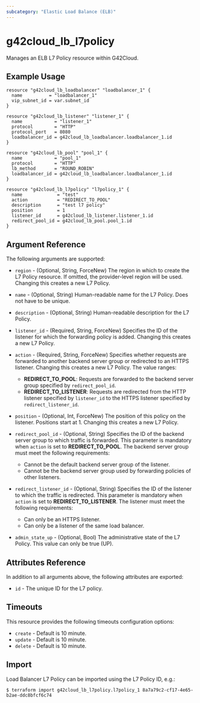 ```yaml
---
subcategory: "Elastic Load Balance (ELB)"
---
```


# g42cloud_lb_l7policy

Manages an ELB L7 Policy resource within G42Cloud.

## Example Usage

```hcl
resource "g42cloud_lb_loadbalancer" "loadbalancer_1" {
  name          = "loadbalancer_1"
  vip_subnet_id = var.subnet_id
}

resource "g42cloud_lb_listener" "listener_1" {
  name            = "listener_1"
  protocol        = "HTTP"
  protocol_port   = 8080
  loadbalancer_id = g42cloud_lb_loadbalancer.loadbalancer_1.id
}

resource "g42cloud_lb_pool" "pool_1" {
  name            = "pool_1"
  protocol        = "HTTP"
  lb_method       = "ROUND_ROBIN"
  loadbalancer_id = g42cloud_lb_loadbalancer.loadbalancer_1.id
}

resource "g42cloud_lb_l7policy" "l7policy_1" {
  name             = "test"
  action           = "REDIRECT_TO_POOL"
  description      = "test l7 policy"
  position         = 1
  listener_id      = g42cloud_lb_listener.listener_1.id
  redirect_pool_id = g42cloud_lb_pool.pool_1.id
}
```

## Argument Reference

The following arguments are supported:

* `region` - (Optional, String, ForceNew) The region in which to create the L7 Policy resource. If omitted, the
  provider-level region will be used. Changing this creates a new L7 Policy.

* `name` - (Optional, String) Human-readable name for the L7 Policy. Does not have to be unique.

* `description` - (Optional, String) Human-readable description for the L7 Policy.

* `listener_id` - (Required, String, ForceNew) Specifies the ID of the listener for which the forwarding policy is added.
  Changing this creates a new L7 Policy.

* `action` - (Required, String, ForceNew) Specifies whether requests are forwarded to another backend server group
  or redirected to an HTTPS listener. Changing this creates a new L7 Policy. The value ranges:
  + **REDIRECT_TO_POOL**: Requests are forwarded to the backend server group specified by `redirect_pool_id`.
  + **REDIRECT_TO_LISTENER**: Requests are redirected from the HTTP listener specified by `listener_id` to the
    HTTPS listener specified by `redirect_listener_id`.

* `position` - (Optional, Int, ForceNew) The position of this policy on the listener. Positions start at 1.
  Changing this creates a new L7 Policy.

* `redirect_pool_id` - (Optional, String) Specifies the ID of the backend server group to which traffic is forwarded.
  This parameter is mandatory when `action` is set to **REDIRECT_TO_POOL**. The backend server group must meet the
  following requirements:
  + Cannot be the default backend server group of the listener.
  + Cannot be the backend server group used by forwarding policies of other listeners.

* `redirect_listener_id` - (Optional, String) Specifies the ID of the listener to which the traffic is redirected.
  This parameter is mandatory when `action` is set to **REDIRECT_TO_LISTENER**. The listener must meet the
  following requirements:
  + Can only be an HTTPS listener.
  + Can only be a listener of the same load balancer.

* `admin_state_up` - (Optional, Bool) The administrative state of the L7 Policy. This value can only be true (UP).

## Attributes Reference

In addition to all arguments above, the following attributes are exported:

* `id` - The unique ID for the L7 policy.

## Timeouts

This resource provides the following timeouts configuration options:

* `create` - Default is 10 minute.
* `update` - Default is 10 minute.
* `delete` - Default is 10 minute.

## Import

Load Balancer L7 Policy can be imported using the L7 Policy ID, e.g.:

```
$ terraform import g42cloud_lb_l7policy.l7policy_1 8a7a79c2-cf17-4e65-b2ae-ddc8bfcf6c74
```
